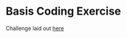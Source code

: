 # Basis Coding Exercise

Challenge laid out [here](https://basisfin.notion.site/FE-Basis-React-Movies-API-Challenge-19434ee940d34207a95f4f6e8a4f2bb6)
